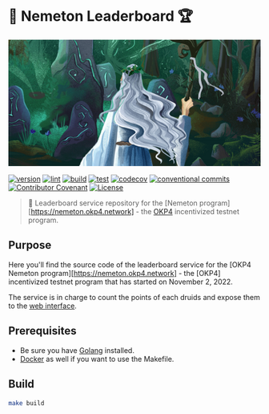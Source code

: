# 🧙 Nemeton Leaderboard 🏆

[![nemeton github bannner](./etc/nemeton-banner.jpg)](https://nemeton.okp4.network)

[![version](https://img.shields.io/github/v/release/okp4/nemeton-leaderboard?style=for-the-badge&logo=github)](https://github.com/okp4/nemeton-leaderboard/releases)
[![lint](https://img.shields.io/github/workflow/status/okp4/nemeton-leaderboard/Lint?label=lint&style=for-the-badge&logo=github)](https://github.com/okp4/nemeton-leaderboard/actions/workflows/lint.yml)
[![build](https://img.shields.io/github/workflow/status/okp4/nemeton-leaderboard/Build?label=build&style=for-the-badge&logo=github)](https://github.com/okp4/nemeton-leaderboard/actions/workflows/build.yml)
[![test](https://img.shields.io/github/workflow/status/okp4/nemeton-leaderboard/Test?label=test&style=for-the-badge&logo=github)](https://github.com/okp4/nemeton-leaderboard/actions/workflows/test.yml)
[![codecov](https://img.shields.io/codecov/c/github/okp4/nemeton-leaderboard?style=for-the-badge&token=6NL9ICGZQS&logo=codecov)](https://codecov.io/gh/okp4/nemeton-leaderboard)
[![conventional commits](https://img.shields.io/badge/Conventional%20Commits-1.0.0-yellow.svg?style=for-the-badge&logo=conventionalcommits)](https://conventionalcommits.org)
[![Contributor Covenant](https://img.shields.io/badge/Contributor%20Covenant-2.1-4baaaa.svg?style=for-the-badge)](https://github.com/okp4/.github/blob/main/CODE_OF_CONDUCT.md)
[![License](https://img.shields.io/badge/License-BSD_3--Clause-blue.svg?style=for-the-badge)](https://opensource.org/licenses/BSD-3-Clause)

> 🧙 Leaderboard service repository for the [Nemeton program][https://nemeton.okp4.network] - the [OKP4](https://okp4.network/) incentivized testnet program.

## Purpose

Here you'll find the source code of the leaderboard service for the [OKP4 Nemeton program][https://nemeton.okp4.network] - the [OKP4] incentivized testnet program that has started on November 2, 2022.

The service is in charge to count the points of each druids and expose them to the [web interface](https://github.com/okp4/nemeton-web).

## Prerequisites

- Be sure you have [Golang](https://go.dev/doc/install) installed.
- [Docker](https://docs.docker.com/engine/install/) as well if you want to use the Makefile.

## Build

```sh
make build
```
